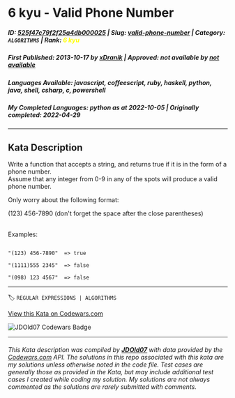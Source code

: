 # 6 kyu - Valid Phone Number

##### **ID**: [525f47c79f2f25a4db000025](https://www.codewars.com/kata/525f47c79f2f25a4db000025) | **Slug**: [valid-phone-number](https://www.codewars.com/kata/525f47c79f2f25a4db000025) | **Category**: `ALGORITHMS` | **Rank**: <span style="color:yellow">6 kyu</span>

##### **First Published**: 2013-10-17 ***by*** [xDranik](https://www.codewars.com/users/xDranik) | **Approved**: *not available* ***by*** [*not available*](*https://www.codewars.com*)

##### **Languages Available**: javascript, coffeescript, ruby, haskell, python, java, shell, csharp, c, powershell

##### **My Completed Languages**: python ***as at*** 2022-10-05 | **Originally completed**: 2022-04-29

---

## Kata Description


Write a function that accepts a string, and returns true if it is in the form of a phone number. <br/>Assume that any integer from 0-9 in any of the spots will produce a valid phone number.<br/>



Only worry about the following format:<br/>

(123) 456-7890   (don't forget the space after the close parentheses) <br/> <br/>

Examples:



```

"(123) 456-7890"  => true

"(1111)555 2345"  => false

"(098) 123 4567"  => false

```



---


🏷 `REGULAR EXPRESSIONS | ALGORITHMS`


[View this Kata on Codewars.com](https://www.codewars.com/kata/525f47c79f2f25a4db000025)

![](https://www.codewars.com/users/jdold07/badges/large "JDOld07 Codewars Badge")

---

###### *This Kata description was compiled by [**JDOld07**](https://tpstech.dev) with data provided by the [Codewars.com](https://www.codewars.com) API.  The solutions in this repo associated with this kata are my solutions unless otherwise noted in the code file.  Test cases are generally those as provided in the Kata, but may include additional test cases I created while coding my solution.  My solutions are not always commented as the solutions are rarely submitted with comments.*
